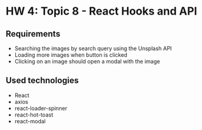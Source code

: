 # HW 4: Topic 8 - React Hooks and API

## Requirements
- Searching the images by search query using the Unsplash API
- Loading more images when button is clicked
- Clicking on an image should open a modal with the image

## Used technologies
- React
- axios
- react-loader-spinner
- react-hot-toast
- react-modal